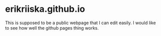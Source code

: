 # erikriiska.github.io

This is supposed to be a public webpage that I can edit easily. I would like to see how well the github pages thing works.

